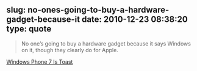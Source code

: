 slug: no-ones-going-to-buy-a-hardware-gadget-because-it
date: 2010-12-23 08:38:20
type: quote
---

> No one’s going to buy a hardware gadget because it says Windows on it, though they clearly do for Apple.

[Windows Phone 7 Is Toast](http://www.businessinsider.com/windows-phone-7-is-toast-2010-12)

